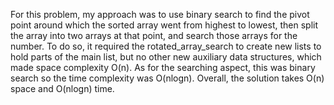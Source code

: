 For this problem, my approach was to use binary search to find the pivot point
around which the sorted array went from highest to lowest, then split the array
into two arrays at that point, and search those arrays for the number. To do so,
it required the rotated_array_search to create new lists to hold parts of the main
list, but no other new auxiliary data structures, which made space complexity
O(n). As for the searching aspect, this was binary search so the time complexity was
O(nlogn). Overall, the solution takes O(n) space and O(nlogn) time.
